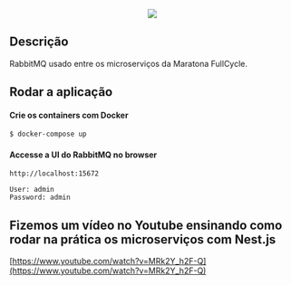 <p align="center">
  <a href="http://nestjs.com/" target="blank"><img src="http://maratona.fullcycle.com.br/public/img/logo-maratona.png"/></a>
</p>

## Descrição

RabbitMQ usado entre os microserviços da Maratona FullCycle.

## Rodar a aplicação

#### Crie os containers com Docker

```bash
$ docker-compose up
```

#### Accesse a UI do RabbitMQ no browser

```
http://localhost:15672

User: admin
Password: admin
```

## Fizemos um vídeo no Youtube ensinando como rodar na prática os microserviços com Nest.js

[https://www.youtube.com/watch?v=MRk2Y_h2F-Q](https://www.youtube.com/watch?v=MRk2Y_h2F-Q)

